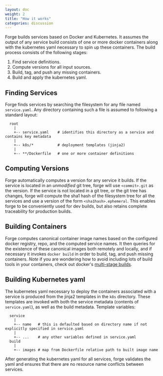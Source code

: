 ```yaml
---
layout: doc
weight: 2
title: "How it works"
categories: discussion
---
```


Forge builds services based on Docker and Kubernetes. It assumes the
output of any service build consists of one or more docker containers
along with the kubernetes yaml necessary to spin up these containers.
The build process consists of the following stages:

1. Find service definitions.
2. Compute versions for all input sources.
3. Build, tag, and push any missing containers.
4. Build and apply the kubernetes yaml.

## Finding Services
Forge finds services by searching the filesystem for any file named
`service.yaml`. Any directory containing such a file is assumed to
following a standard layout:
```
  root
    |
    +-- service.yaml    # identifies this directory as a service and contains key metadata
    |
    +-- k8s/*           # deployment templates (jinja2)
    |
    +-- **/Dockerfile   # one or more container definitions
```
## Computing Versions

Forge automatically computes a version for any service it builds. If
the service is located in an *unmodified* git tree, forge will use
`<commit>.git` as the version. If the service is not located in a git
tree, or the git tree has changes, forge will compute the sha1 hash of
the filesystem tree for all the services and use a version of the form
`<sha1hash>.ephemeral`. This enables forge to be conveniently used for
dev builds, but also retains complete traceability for production
builds.

## Building Containers
Forge computes canonical container image names based on the configured
docker registry, repo, and the computed service names. It then queries
for the existence of these canonical images both remotely and locally,
and if necessary it invokes `docker build` in order to build, tag, and
push missing containers.
*Note* if you are wondering how to avoid including lots of build tools
 in your containers, check out docker's
 [multi-stage builds](https://docs.docker.com/engine/userguide/eng-image/multistage-build/).

## Building Kubernetes yaml
The kubernetes yaml necessary to deploy the containers associated with
a service is produced from the jinja2 templates in the `k8s`
directory. These templates are invoked with both the service metadata
(contents of `service.yaml`), as well as the build metadata.
Template variables:
```
  service
    |
    +-- name   # this is defaulted based on directory name if not explicitly specified in service.yaml
    |
    +-- ...    # any other variables defined in service.yaml
  build
    |
    +-- images # map from Dockerfile relative path to built image name
```
After generating the kubernetes yaml for all services, forge validates
the yaml and ensures that there are no resource name conflicts between
services.
